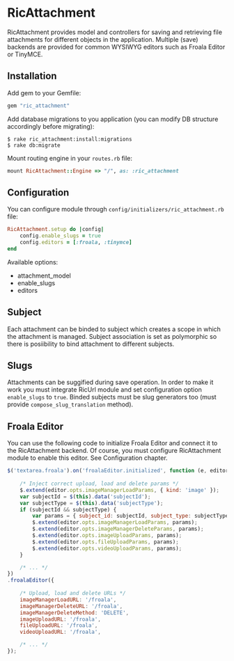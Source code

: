 # RicAttachment

RicAttachment provides model and controllers for saving and retrieving file attachments for different objects in the application. Multiple (save) backends are provided for common WYSIWYG editors such as Froala Editor or TinyMCE. 

## Installation

Add gem to your Gemfile:

```ruby
gem "ric_attachment"
```

Add database migrations to you application (you can modify DB structure accordingly before migrating):

    $ rake ric_attachment:install:migrations
    $ rake db:migrate

Mount routing engine in your `routes.rb` file:

```ruby
mount RicAttachment::Engine => "/", as: :ric_attachment
```

## Configuration

You can configure module through `config/initializers/ric_attachment.rb` file:

```ruby
RicAttachment.setup do |config|
    config.enable_slugs = true
    config.editors = [:froala, :tinymce]
end
```

Available options:

- attachment_model
- enable_slugs
- editors

## Subject

Each attachment can be binded to subject which creates a scope in which the attachment is managed. Subject association is set as polymorphic so there is posiibility to bind attachment to different subjects.

## Slugs

Attachments can be suggified during save operation. In order to make it work you must integrate RicUrl module and set configuration option `enable_slugs` to `true`. Binded subjects must be slug generators too (must provide `compose_slug_translation` method).

## Froala Editor

You can use the following code to initialize Froala Editor and connect it to the RicAttachment backend. Of course, you must configure RicAttachment module to enable this editor. See Configuration chapter.

```javascript
$('textarea.froala').on('froalaEditor.initialized', function (e, editor) {
    
    /* Inject correct upload, load and delete params */
    $.extend(editor.opts.imageManagerLoadParams, { kind: 'image' });
    var subjectId = $(this).data('subjectId');
    var subjectType = $(this).data('subjectType');
    if (subjectId && subjectType) {
        var params = { subject_id: subjectId, subject_type: subjectType }
        $.extend(editor.opts.imageManagerLoadParams, params);
        $.extend(editor.opts.imageManagerDeleteParams, params);
        $.extend(editor.opts.imageUploadParams, params);
        $.extend(editor.opts.fileUploadParams, params);
        $.extend(editor.opts.videoUploadParams, params);
    }

    /* ... */
})
.froalaEditor({
    
    /* Upload, load and delete URLs */
    imageManagerLoadURL: '/froala',
    imageManagerDeleteURL: '/froala',
    imageManagerDeleteMethod: 'DELETE',
    imageUploadURL: '/froala',
    fileUploadURL: '/froala',
    videoUploadURL: '/froala',

    /* ... */
});

```

